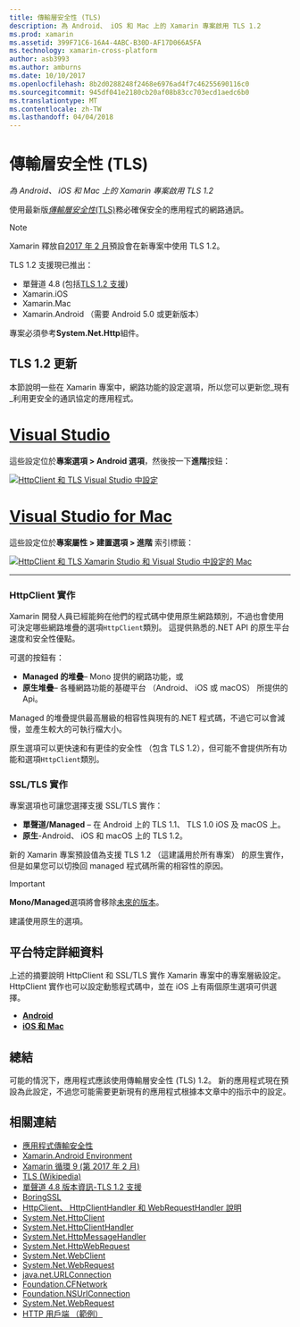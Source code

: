 ```yaml
---
title: 傳輸層安全性 (TLS)
description: 為 Android、 iOS 和 Mac 上的 Xamarin 專案啟用 TLS 1.2
ms.prod: xamarin
ms.assetid: 399F71C6-16A4-4ABC-B30D-AF17D066A5FA
ms.technology: xamarin-cross-platform
author: asb3993
ms.author: amburns
ms.date: 10/10/2017
ms.openlocfilehash: 8b2d0288248f2468e6976ad4f7c46255690116c0
ms.sourcegitcommit: 945df041e2180cb20af08b83cc703ecd1aedc6b0
ms.translationtype: MT
ms.contentlocale: zh-TW
ms.lasthandoff: 04/04/2018
---
```

# <a name="transport-layer-security-tls"></a>傳輸層安全性 (TLS)

_為 Android、 iOS 和 Mac 上的 Xamarin 專案啟用 TLS 1.2_

使用最新版[_傳輸層安全性_(TLS)](https://en.wikipedia.org/wiki/Transport_Layer_Security)務必確保安全的應用程式的網路通訊。

> [!NOTE]
> Xamarin 釋放自[2017 年 2 月](https://releases.xamarin.com/stable-release-cycle-9/)預設會在新專案中使用 TLS 1.2。

TLS 1.2 支援現已推出：

* 單聲道 4.8 (包括[TLS 1.2 支援](http://www.mono-project.com/docs/about-mono/releases/4.8.0/#tls-12-support))
* Xamarin.iOS
* Xamarin.Mac
* Xamarin.Android （需要 Android 5.0 或更新版本）

專案必須參考**System.Net.Http**組件。 

## <a name="updating-to-tls-12"></a>TLS 1.2 更新

本節說明一些在 Xamarin 專案中，網路功能的設定選項，所以您可以更新您_現有_利用更安全的通訊協定的應用程式。


# <a name="visual-studiotabvswin"></a>[Visual Studio](#tab/vswin)

這些設定位於**專案選項 > Android 選項**，然後按一下**進階**按鈕： 

[![HttpClient 和 TLS Visual Studio 中設定](transport-layer-security-images/properties-vs-sml.png)](transport-layer-security-images/properties-vs.png#lightbox)

# <a name="visual-studio-for-mactabvsmac"></a>[Visual Studio for Mac](#tab/vsmac)
這些設定位於**專案屬性 > 建置選項 > 進階** 索引標籤：

[![HttpClient 和 TLS Xamarin Studio 和 Visual Studio 中設定的 Mac](transport-layer-security-images/properties-xs-sml.png)](transport-layer-security-images/properties-xs.png#lightbox)

-----


### <a name="httpclient-implementation"></a>HttpClient 實作

Xamarin 開發人員已經能夠在他們的程式碼中使用原生網路類別，不過也會使用可決定哪些網路堆疊的選項`HttpClient`類別。 這提供熟悉的.NET API 的原生平台速度和安全性優點。

可選的按鈕有：

- **Managed 的堆疊**– Mono 提供的網路功能，或
- **原生堆疊**– 各種網路功能的基礎平台 （Android、 iOS 或 macOS） 所提供的 Api。

Managed 的堆疊提供最高層級的相容性與現有的.NET 程式碼，不過它可以會減慢，並產生較大的可執行檔大小。

原生選項可以更快速和有更佳的安全性 （包含 TLS 1.2），但可能不會提供所有功能和選項`HttpClient`類別。


### <a name="ssltls-implementation"></a>SSL/TLS 實作

專案選項也可讓您選擇支援 SSL/TLS 實作：

- **單聲道/Managed** – 在 Android 上的 TLS 1.1、 TLS 1.0 iOS 及 macOS 上。
- **原生**-Android、 iOS 和 macOS 上的 TLS 1.2。

新的 Xamarin 專案預設值為支援 TLS 1.2 （這建議用於所有專案） 的原生實作，但是如果您可以切換回 managed 程式碼所需的相容性的原因。

> [!IMPORTANT]
> **Mono/Managed**選項將會移除[未來的版本](https://developer.xamarin.com/releases/ios/xamarin.ios_10/xamarin.ios_10.8/)。
>
> 建議使用原生的選項。

## <a name="platform-specific-details"></a>平台特定詳細資料

上述的摘要說明 HttpClient 和 SSL/TLS 實作 Xamarin 專案中的專案層級設定。 HttpClient 實作也可以設定動態程式碼中，並在 iOS 上有兩個原生選項可供選擇。

- [**Android**](~/android/app-fundamentals/http-stack.md)
- [**iOS 和 Mac**](~/cross-platform/macios/http-stack.md)


## <a name="summary"></a>總結

可能的情況下，應用程式應該使用傳輸層安全性 (TLS) 1.2。
新的應用程式現在預設為此設定，不過您可能需要更新現有的應用程式根據本文章中的指示中的設定。

## <a name="related-links"></a>相關連結

- [應用程式傳輸安全性](~/ios/app-fundamentals/ats.md)
- [Xamarin.Android Environment](~/android/deploy-test/environment.md)
- [Xamarin 循環 9 (第 2017 年 2 月)](https://releases.xamarin.com/stable-release-cycle-9/)
- [TLS (Wikipedia)](https://en.wikipedia.org/wiki/Transport_Layer_Security)
- [單聲道 4.8 版本資訊-TLS 1.2 支援](http://www.mono-project.com/docs/about-monohttps://developer.xamarin.com/releases/4.8.0/#tls-12-support)
- [BoringSSL](https://boringssl.googlesource.com/boringssl/)
- [HttpClient、 HttpClientHandler 和 WebRequestHandler 說明](https://blogs.msdn.microsoft.com/henrikn/2012/08/07/httpclient-httpclienthandler-and-webrequesthandler-explained/)
- [System.Net.HttpClient](https://msdn.microsoft.com/en-us/library/system.net.http.httpclient(v=vs.118).aspx)
- [System.Net.HttpClientHandler](https://msdn.microsoft.com/en-us/library/system.net.http.httpclienthandler(v=vs.118).aspx)
- [System.Net.HttpMessageHandler](https://msdn.microsoft.com/en-us/library/system.net.http.httpmessagehandler(v=vs.118).aspx)
- [System.Net.HttpWebRequest](https://msdn.microsoft.com/en-us/library/system.net.httpwebrequest(v=vs.110).aspx)
- [System.Net.WebClient](https://msdn.microsoft.com/en-us/library/system.net.webclient(v=vs.110).aspx)
- [System.Net.WebRequest](https://msdn.microsoft.com/en-us/library/system.net.webrequest(v=vs.110).aspx)
- [java.net.URLConnection](http://developer.android.com/reference/java/net/URLConnection.html)
- [Foundation.CFNetwork](https://developer.xamarin.com/api/type/CoreFoundation.CFNetwork/)
- [Foundation.NSUrlConnection](https://developer.xamarin.com/api/type/Foundation.NSUrlConnection/)
- [System.Net.WebRequest](https://msdn.microsoft.com/en-us/library/system.net.webrequest(v=vs.110).aspx)
- [HTTP 用戶端 （範例）](https://developer.xamarin.com/samples/monotouch/HttpClient/)
